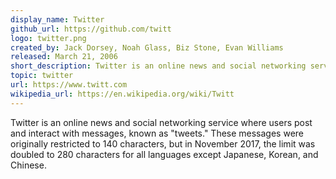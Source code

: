 ```yaml
---
display_name: Twitter
github_url: https://github.com/twitt
logo: twitter.png
created_by: Jack Dorsey, Noah Glass, Biz Stone, Evan Williams
released: March 21, 2006
short_description: Twitter is an online news and social networking service where users post and interact with messages, known as "tweets".
topic: twitter
url: https://www.twitt.com
wikipedia_url: https://en.wikipedia.org/wiki/Twitt
---
```

Twitter is an online news and social networking service where users post and interact with messages, known as "tweets." These messages were originally restricted to 140 characters, but in November 2017, the limit was doubled to 280 characters for all languages except Japanese, Korean, and Chinese.
